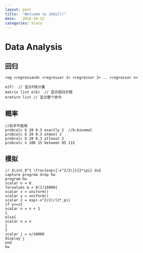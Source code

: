```yaml
---
layout: post
title:  "Welcome to Jekyll!"
date:   2016-10-22
categories: Stata
---
```


# Data Analysis

## 回归

    reg <regressand> <regressor 1> <regressor 2> .. <regressor n>
    
    e(F)  // 显示F统计量
    matrix list e(b)  // 显示回归方程
    ereturn list // 显示整个命令
   

## 概率
    
    //似乎不能用
    probcalc b 20 0.3 exactly 2  //b:binomal
    probcalc b 20 0.3 atmost 2
    probcalc b 20 0.3 atleast 2
    probcalc n 100 15 between 85 115

## 模拟
    
    // $\int_0^1 \frac{exp\{-x^2/2\}}{2*\pi} dx$
    capture program drop hw
    program hw
    scalar n = 0
    forvalues m = 0(1)10000{
    scalar x = uniform()
    scalar y = uniform()
    scalar z = exp(-x^2/2)/(2*_pi)
    if y<=z{
    scalar n = n + 1
    }
    else{
    scalar n = n
    }
    }
    scalar j = n/10000
    display j
    end
    hw



